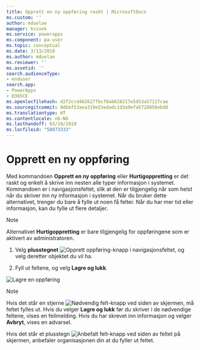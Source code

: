 ```yaml
---
title: Opprett en ny oppføring raskt | MicrosoftDocs
ms.custom: ''
author: mduelae
manager: kvivek
ms.service: powerapps
ms.component: pa-user
ms.topic: conceptual
ms.date: 3/13/2019
ms.author: mduelae
ms.reviewer: ''
ms.assetid: ''
search.audienceType:
- enduser
search.app:
- PowerApps
- D365CE
ms.openlocfilehash: d2f2ccd462627fbcf6ab628217e5d53a57127cae
ms.sourcegitcommit: 0dbbf53aea319e53edadc1d3a9efa5728856ebd8
ms.translationtype: HT
ms.contentlocale: nb-NO
ms.lasthandoff: 03/19/2019
ms.locfileid: "58073333"
---
```

# <a name="create-a-new-record"></a>Opprett en ny oppføring


Med kommandoen **Opprett en ny oppføring** eller **Hurtigoppretting** er det raskt og enkelt å skrive inn nesten alle typer informasjon i systemet. Kommandoen er i navigasjonsfeltet, slik at den er tilgjengelig når som helst når du skriver inn ny informasjon i systemet. Når du bruker dette alternativet, trenger du bare å fylle ut noen få felter. Når du har mer tid eller informasjon, kan du fylle ut flere detaljer.  

> [!NOTE]
> Alternativet **Hurtigoppretting** er bare tilgjengelig for oppføringene som er aktivert av administratoren.
    
1. Velg **plusstegnet** ![Opprett oppføring-knapp](media/create-record-button.png "Opprett oppføring-knapp") i navigasjonsfeltet, og velg deretter objektet du vil ha.  
  
2.  Fyll ut feltene, og velg **Lagre og lukk**.  

  ![Lagre en oppføring](media/quick_create.png "Lagre en oppføring")
  
> [!NOTE]
> Hvis det står en stjerne ![Nødvendig felt-knapp](media/required-field-button.png "Nødvendig felt-knapp") ved siden av skjermen, må feltet fylles ut. Hvis du velger **Lagre og lukk** før du skriver i de nødvendige feltene, vises en feilmelding. Hvis du har skrevet inn informasjon og velger **Avbryt**, vises en advarsel.
>   
> Hvis det står et plusstegn ![Anbefalt felt-knapp](media/recommended-field-button.png "Anbefalt felt-knapp") ved siden av feltet på skjermen, anbefaler organisasjonen din at du fyller ut feltet.  
    
